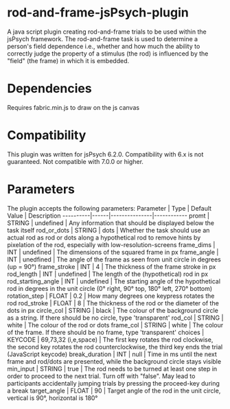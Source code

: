 # rod-and-frame-jsPsych-plugin
A java script plugin creating rod-and-frame trials to be used within the jsPsych framework.
The rod-and-frame task is used to determine a person's field dependence i.e., whether and how much the ability to correctly judge the property of a stimulus (the rod) is influenced by the "field" (the frame) in which it is embedded.
# Dependencies
Requires fabric.min.js to draw on the js canvas
# Compatibility
This plugin was written for jsPsych 6.2.0. Compatibility with 6.x is not guaranteed. Not compatible with 7.0.0 or higher.
# Parameters
The plugin accepts the following parameters:
Parameter | Type | Default Value | Description
----------|------|---------------|------------
promt | STRING | undefined | Any information that should be displayed below the task itself
rod_or_dots | STRING | dots | Whether the task should use an actual rod as rod or dots along a hypothetical rod to remove hints by pixelation of the rod, especially with low-resolution-screens
frame_dims | INT | undefined | The dimensions of the squared frame in px
frame_angle | INT | unedfined | The angle of the frame as seen from unit circle in degrees (up = 90°)
frame_stroke | INT | 4 | The thickness of the frame stroke in px
rod_length | INT | undefined | The length of the (hypothetical) rod in px
rod_starting_angle | INT | undefined | The starting angle of the hypothetical rod in degrees in the unit circle (0° right, 90° top, 180° left, 270° bottom)
rotation_step | FLOAT | 0.2 | How many degrees one keypress rotates the rod
rod_stroke | FLOAT | 8 | The thickness of the rod or the diameter of the dots in px
circle_col | STRING | black | The colour of the background circle as a string. If there should be no circle, type 'transparent'
rod_col | STRING | white | The colour of the rod or dots
frame_col | STRING | white | The colour of the frame. If there should be no frame, type 'transparent'
choices | KEYCODE | 69,73,32 (i,e,space) | The first key rotates the rod clockwise, the second key rotates the rod counterclockwise, the third key ends the trial (JavaScript keycode)
break_duration | INT | null | Time in ms until the next frame and rod/dots are presented, while the background circle stays visible
min_input | STRING | true | The rod needs to be turned at least one step in order to proceed to the next trial. Turn off with "false". May lead to participants accidentally jumping trials by pressing the proceed-key during a break
target_angle | FLOAT | 90 | Target angle of the rod in the unit circle, vertical is 90°, horizontal is 180°
